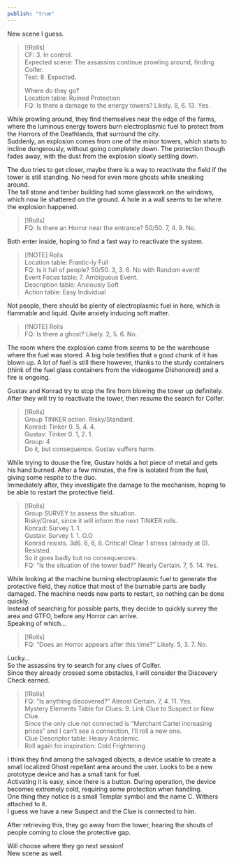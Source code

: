 ```yaml
---  
publish: "true"  
---  
```

New scene I guess.  
  
> [!Rolls]  
> CF: 3. In control.  
> Expected scene: The assassins continue prowling around, finding Colfer.  
> Test: 8. Expected.  
>   
> Where do they go?  
> Location table: Ruined Protection  
> FQ: Is there a damage to the energy towers? Likely. 8, 6. 13. Yes.  
  
While prowling around, they find themselves near the edge of the farms, where the luminous energy towers burn electroplasmic fuel to protect from the Horrors of the Deathlands, that surround the city.  
Suddenly, an explosion comes from one of the minor towers, which starts to incline dungerously, without going completely down. The protection though fades away, with the dust from the explosion slowly settling down.   
  
The duo tries to get closer, maybe there is a way to reactivate the field if the tower is still standing. No need for even more ghosts while sneaking around.  
The tall stone and timber building had some glasswork on the windows, which now lie shattered on the ground. A hole in a wall seems to be where the explosion happened.  
  
> [!Rolls]  
> FQ: Is there an Horror near the entrance? 50/50. 7, 4. 9. No.  
>   
  
Both enter inside, hoping to find a fast way to reactivate the system.  
  
  
> [!NOTE] Rolls  
> Location table: Frantic-ly Full  
> FQ: Is it full of people? 50/50. 3, 3. 6. No with Random event!  
> Event Focus table: 7. Ambiguous Event.  
> Description table: Anxiously Soft  
> Action table: Easy Individual  
  
Not people, there should be plenty of electroplasmic fuel in here, which is flammable and liquid. Quite anxiety inducing soft matter.  
  
  
> [!NOTE] Rolls  
> FQ: Is there a ghost? Likely. 2, 5. 6. No.  
  
The room where the explosion came from seems to be the warehouse where the fuel was stored. A big hole testifies that a good chunk of it has blown up. A lot of fuel is still there however, thanks to the sturdy containers (think of the fuel glass containers from the videogame Dishonored) and a fire is ongoing.  
  
Gustav and Konrad try to stop the fire from blowing the tower up definitely. After they will try to reactivate the tower, then resume the search for Colfer.  
  
  
> [!Rolls]  
> Group TINKER action. Risky/Standard.  
> Konrad: Tinker 0. 5, 4. 4.  
> Gustav: Tinker 0. 1, 2. 1.  
> Group: 4  
> Do it, but consequence. Gustav suffers harm.  
  
While trying to douse the fire, Gustav holds a hot piece of metal and gets his hand burned. After a few minutes, the fire is isolated from the fuel, giving some respite to the duo.  
Immediately after, they investigate the damage to the mechanism, hoping to be able to restart the protective field.  
  
  
> [!Rolls]  
> Group SURVEY to assess the situation.  
> Risky/Great, since it will inform the next TINKER rolls.  
> Konrad: Survey 1. 1.  
> Gustav: Survey 1. 1. O.O  
> Konrad resists. 3d6. 6, 6, 6. Critical! Clear 1 stress (already at 0). Resisted.  
> So it goes badly but no consequences.  
> FQ: “Is the situation of the tower bad?” Nearly Certain.  7, 5. 14. Yes.  
  
While looking at the machine burning electroplasmic fuel to generate the protective field, they notice that most of the burnable parts are badly damaged. The machine needs new parts to restart, so nothing can be done quickly.  
Instead of searching for possible parts, they decide to quickly survey the area and GTFO, before any Horror can arrive.  
Speaking of which…  
> [!Rolls]  
> FQ: “Does an Horror appears after this time?” Likely. 5, 3. 7. No.  
  
Lucky…  
So the assassins try to search for any clues of Colfer.  
Since they already crossed some obstacles, I will consider the Discovery Check earned.  
  
> [!Rolls]  
> FQ: “Is anything discovered?” Almost Certain. 7, 4. 11. Yes.  
> Mystery Elements Table for Clues: 9. Link Clue to Suspect or New Clue.  
> Since the only clue not connected is “Merchant Cartel increasing prices” and I can’t see a connection, I’ll roll a new one.  
> Clue Descriptor table: Heavy Academic.  
> Roll again for inspiration: Cold Frightening  
  
I think they find among the salvaged objects, a device usable to create a small localized Ghost repellant area around the user. Looks to be a new prototype device and has a small tank for fuel.  
Activating it is easy, since there is a button. During operation, the device becomes extremely cold, requiring some protection when handling.  
One thing they notice is a small Templar symbol and the name C. Withers attached to it.  
I guess we have a new Suspect and the Clue is connected to him.  
  
After retrieving this, they go away from the tower, hearing the shouts of people coming to close the protective gap.  
  
Will choose where they go next session!  
New scene as well.